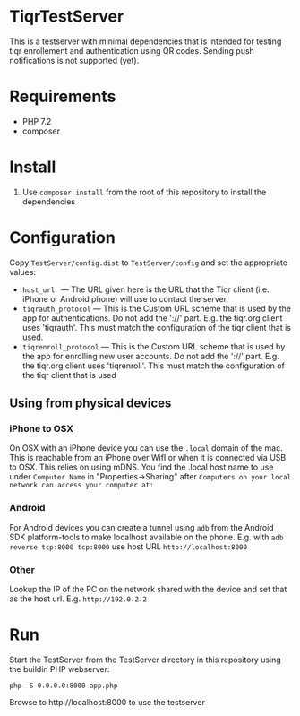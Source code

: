 # TiqrTestServer

This is a testserver with minimal dependencies that is intended for testing tiqr 
enrollement and authentication using QR codes. Sending push notifications is not
supported (yet).

# Requirements

* PHP 7.2
* composer

# Install
1. Use `composer install` from the root of this repository to install the dependencies

# Configuration
Copy `TestServer/config.dist` to `TestServer/config` and set the appropriate values:
* `host_url ` — The URL given here is the URL that the Tiqr client (i.e. iPhone or Android phone) will
use to contact the server.
* `tiqrauth_protocol` — This is the Custom URL scheme that is used by the app for authentications.
  Do not add the '://' part. E.g. the tiqr.org client uses 'tiqrauth'. This must match the configuration of 
  the tiqr client that is used.
* `tiqrenroll_protocol` — This is the Custom URL scheme that is used by the app for enrolling new user accounts.
  Do not add the '://' part. E.g. the tiqr.org client uses 'tiqrenroll'. This must match the configuration of
  the tiqr client that is used

## Using from physical devices
### iPhone to OSX
On OSX with an iPhone device you can use the `.local` domain of the mac. This is reachable 
from an iPhone over WifI or when it is connected via USB to OSX. This relies on using mDNS. 
You find the .local host name to use under `Computer Name` in "Properties->Sharing" after 
`Computers on your local network can access your computer at:`

### Android
For Android devices you can create a tunnel using `adb` from the Android SDK platform-tools to make 
localhost available on the phone.
E.g. with `adb reverse tcp:8000 tcp:8000` use host URL `http://localhost:8000` 

### Other
Lookup the IP of the PC on the network shared with the device and set that as the host
url. E.g. `http://192.0.2.2`

# Run
Start the TestServer from the TestServer directory in this repository using the buildin 
PHP webserver:
```
php -S 0.0.0.0:8000 app.php
```
Browse to http://localhost:8000 to use the testserver